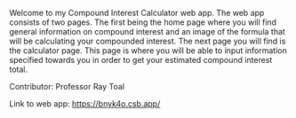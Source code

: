 Welcome to my Compound Interest Calculator web app. The web app consists of two pages. The first being the home page where you will find general information on compound interest and an image of the formula that will be calculating your compounded interest. The next page you will find is the calculator page. This page is where you will be able to input information specified towards you in order to get your estimated compound interest total. 

Contributor: Professor Ray Toal

Link to web app: https://bnyk4o.csb.app/